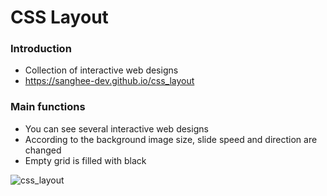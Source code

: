 # CSS Layout

### Introduction

- Collection of interactive web designs
- https://sanghee-dev.github.io/css_layout

### Main functions

- You can see several interactive web designs
- According to the background image size, slide speed and direction are changed
- Empty grid is filled with black

![css_layout](https://user-images.githubusercontent.com/61302874/102008648-82cef000-3d75-11eb-8826-7087d96ffa85.jpg)
